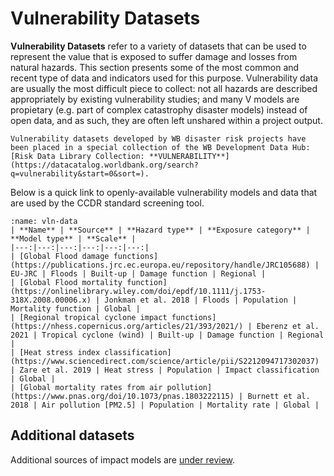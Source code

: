 # Vulnerability Datasets

**Vulnerability Datasets** refer to a variety of datasets that can be used to represent the value that is exposed to suffer damage and losses from natural hazards.
This section presents some of the most common and recent type of data and indicators used for this purpose. Vulnerability data are usually the most difficult piece to collect: not all hazards are described appropriately by existing vulnerability studies; and many V models are propietary (e.g. part of complex catastrophy disaster models) instead of open data, and as such, they are often left unshared within a project output.

```{seealso}
Vulnerability datasets developed by WB disaster risk projects have been placed in a special collection of the WB Development Data Hub: [Risk Data Library Collection: **VULNERABILITY**](https://datacatalog.worldbank.org/search?q=vulnerability&start=0&sort=).
```

Below is a quick link to openly-available vulnerability models and data that are used by the CCDR standard screening tool.

```{table}
:name: vln-data
| **Name** | **Source** | **Hazard type** | **Exposure category** | **Model type** | **Scale** |
|---:|---:|---:|---:|---:|---:|
| [Global Flood damage functions](https://publications.jrc.ec.europa.eu/repository/handle/JRC105688) | EU-JRC | Floods | Built-up | Damage function | Regional |
| [Global Flood mortality function](https://onlinelibrary.wiley.com/doi/epdf/10.1111/j.1753-318X.2008.00006.x) | Jonkman et al. 2018 | Floods | Population | Mortality function | Global |
| [Regional tropical cyclone impact functions](https://nhess.copernicus.org/articles/21/393/2021/) | Eberenz et al. 2021 | Tropical cyclone (wind) | Built-up | Damage function | Regional |
| [Heat stress index classification](https://www.sciencedirect.com/science/article/pii/S2212094717302037) | Zare et al. 2019 | Heat stress | Population | Impact classification | Global |
| [Global mortality rates from air pollution](https://www.pnas.org/doi/10.1073/pnas.1803222115) | Burnett et al. 2018 | Air pollution [PM2.5] | Population | Mortality rate | Global |
```

## Additional datasets

Additional sources of impact models are [under review](https://github.com/GFDRR/rdl-standard/issues/29).

<!--

```{table}
:name: vln-data
| **Name** | **Developer** | **Metric** | **Resolution** | **Last update** |
|---:|---:|---:|---:|---:|
| [Global Agro-Ecological Zones (GAEZ)](https://gaez.fao.org/) | FAO | The GAEZ v4 spatial data cover six themes: (1) Land and Water Resources, (2) Agro-climatic Resources, (3) Agro-climatic Potential Yield, (4) Suitability and Attainable Yield, (5) Actual Yields and Production, and (6) Yield and Production Gaps | 1 km | 2010 |
| [Gridded Livestock of the World (GLW)](https://www.fao.org/livestock-systems/global-distributions/en/) | FAO | Global distributions of cattle, buffaloes, sheep, goats, horses, pigs, chickens and ducks | 10 km | 2015 |
```
-->